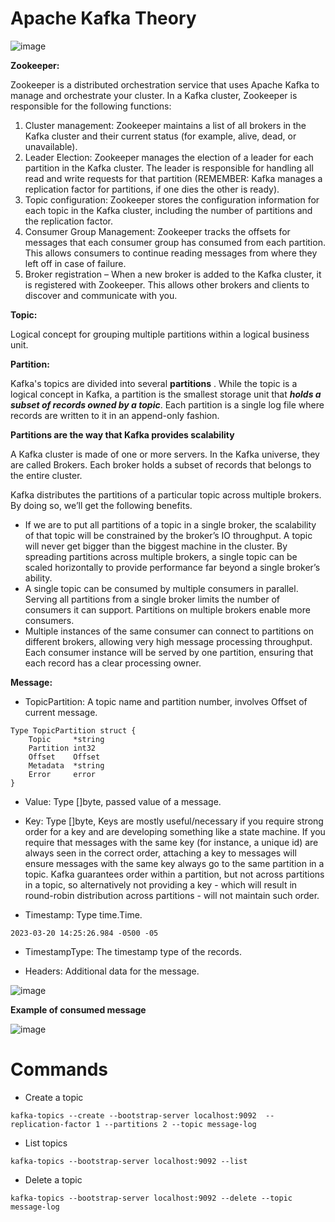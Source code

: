 # **Apache Kafka Theory**

![image](https://user-images.githubusercontent.com/64280930/226430739-e72a3529-0781-4683-aa8d-b8cb8f4a1412.png)

**Zookeeper:**

Zookeeper is a distributed orchestration service that uses Apache Kafka to manage and orchestrate your cluster.
In a Kafka cluster, Zookeeper is responsible for the following functions:

1. Cluster management: Zookeeper maintains a list of all brokers in the Kafka cluster and their current status (for example, alive, dead, or unavailable).
2. Leader Election: Zookeeper manages the election of a leader for each partition in the Kafka cluster. The leader is responsible for handling all read and write requests for that partition (REMEMBER: Kafka manages a replication factor for partitions, if one dies the other is ready).
3. Topic configuration: Zookeeper stores the configuration information for each topic in the Kafka cluster, including the number of partitions and the replication factor.
4. Consumer Group Management: Zookeeper tracks the offsets for messages that each consumer group has consumed from each partition. This allows consumers to continue reading messages from where they left off in case of failure.
5. Broker registration – When a new broker is added to the Kafka cluster, it is registered with Zookeeper. This allows other brokers and clients to discover and communicate with you.

**Topic:**

Logical concept for grouping multiple partitions within a logical business unit.

**Partition:**

Kafka's topics are divided into several **partitions**
. While the topic is a logical concept in Kafka, a partition is the smallest storage unit that ***holds a subset of records owned by a topic***.
Each partition is a single log file where records are written to it in an append-only fashion.

**Partitions are the way that Kafka provides scalability**

A Kafka cluster is made of one or more servers. In the Kafka universe, they are called Brokers. Each broker holds a subset of records that belongs to the entire cluster.

Kafka distributes the partitions of a particular topic across multiple brokers. By doing so, we’ll get the following benefits.

- If we are to put all partitions of a topic in a single broker, the scalability of that topic will be constrained by the broker’s IO throughput. A topic will never get bigger than the biggest machine in the cluster. By spreading partitions across multiple brokers, a single topic can be scaled horizontally to provide performance far beyond a single broker’s ability.
- A single topic can be consumed by multiple consumers in parallel. Serving all partitions from a single broker limits the number of consumers it can support. Partitions on multiple brokers enable more consumers.
- Multiple instances of the same consumer can connect to partitions on different brokers, allowing very high message processing throughput. Each consumer instance will be served by one partition, ensuring that each record has a clear processing owner.

**Message:**
- TopicPartition:
A topic name and partition number, involves Offset of current message.
```
Type TopicPartition struct {
    Topic     *string
    Partition int32
    Offset    Offset
    Metadata  *string
    Error     error
}
```
- Value:
Type []byte, passed value of a message.

- Key:
Type []byte, Keys are mostly useful/necessary if you require strong order for a key and are developing something like a state machine. If you require that messages with the same key (for instance, a unique id) are always seen in the correct order, attaching a key to messages will ensure messages with the same key always go to the same partition in a topic. Kafka guarantees order within a partition, but not across partitions in a topic, so alternatively not providing a key - which will result in round-robin distribution across partitions - will not maintain such order.

- Timestamp:
Type time.Time.
```
2023-03-20 14:25:26.984 -0500 -05

```
- TimestampType:
The timestamp type of the records.

- Headers:
Additional data for the message.

![image](https://user-images.githubusercontent.com/64280930/226462847-973d0693-efd9-474e-a285-7addb9050bd1.png)

**Example of consumed message**

![image](https://user-images.githubusercontent.com/64280930/226445901-b1ff7571-bcb5-4ad2-bb64-be43daa98e26.png)


# Commands
- Create a topic

```
kafka-topics --create --bootstrap-server localhost:9092  --replication-factor 1 --partitions 2 --topic message-log
```
- List topics

```
kafka-topics --bootstrap-server localhost:9092 --list
```
- Delete a topic

```
kafka-topics --bootstrap-server localhost:9092 --delete --topic message-log
```

